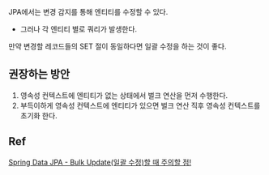 JPA에서는 변경 감지를 통해 엔티티를 수정할 수 있다.
- 그러나 각 엔티티 별로 쿼리가 발생한다.

만약 변경할 레코드들의 SET 절이 동일하다면 일괄 수정을 하는 것이 좋다.

## 권장하는 방안

1. 영속성 컨텍스트에 엔티티가 없는 상태에서 벌크 연산을 먼저 수행한다.
2. 부득이하게 영속성 컨텍스트에 엔티티가 있으면 벌크 연산 직후 영속성 컨텍스트를 초기화 한다.

## Ref
[Spring Data JPA - Bulk Update(일괄 수정)할 때 주의할 점!](https://jaehoney.tistory.com/151)